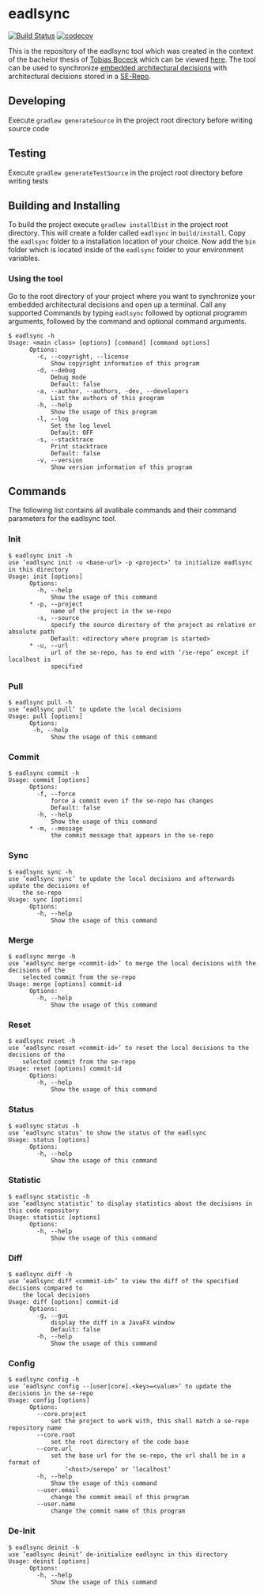 # eadlsync

[![Build Status](https://travis-ci.org/adr/eadlsync.svg?branch=master)](https://travis-ci.com/adr/eadlsync)
[![codecov](https://codecov.io/gh/adr/eadlsync/branch/master/graph/badge.svg)](https://codecov.io/gh/adr/eadlsync)

This is the repository of the eadlsync tool which was created in the context of the bachelor thesis of [Tobias Boceck](https://github.com/boceckts) which can be viewed [here](http://dx.doi.org/10.18419/opus-9224). The tool can be used to synchronize [embedded architectural decisions](https://github.com/adr/e-adr) with architectural decisions stored in a [SE-Repo](https://github.com/adr/serepo).

## Developing
Execute `gradlew generateSource` in the project root directory before writing source code

## Testing
Execute `gradlew generateTestSource` in the project root directory before writing tests

## Building and Installing
To build the project execute `gradlew installDist` in the project root directory. This will create a folder called `eadlsync` in `build/install`. Copy the `eadlsync` folder to a installation location of your choice. Now add the `bin` folder which is located inside of the `eadlsync` folder to your environment variables.

### Using the tool
Go to the root directory of your project where you want to synchronize your embedded architectural decisions and open up a terminal. Call any supported Commands by typing `eadlsync` followed by optional programm arguments, followed by the command and optional command arguments.
```
$ eadlsync -h
Usage: <main class> [options] [command] [command options]
      Options:
        -c, --copyright, --license
            Show copyright information of this program
        -d, --debug
            Debug mode
            Default: false
        -a, --author, --authors, -dev, --developers
            List the authors of this program
        -h, --help
            Show the usage of this program
        -l, --log
            Set the log level
            Default: OFF
        -s, --stacktrace
            Print stacktrace
            Default: false
        -v, --version
            Show version information of this program
```

## Commands
The following list contains all avalibale commands and their command parameters for the eadlsync tool.

### Init
```
$ eadlsync init -h
use ’eadlsync init -u <base-url> -p <project>’ to initialize eadlsync in this directory
Usage: init [options]
      Options:
        -h, --help
            Show the usage of this command
      * -p, --project
            name of the project in the se-repo
        -s, --source
            specify the source directory of the project as relative or absolute path
            Default: <directory where program is started>
      * -u, --url
            url of the se-repo, has to end with ’/se-repo’ except if localhost is
            specified
```

### Pull
```
$ eadlsync pull -h
use ’eadlsync pull’ to update the local decisions
Usage: pull [options]
      Options:
       -h, --help
            Show the usage of this command

```

### Commit
```
$ eadlsync commit -h
Usage: commit [options]
      Options:
        -f, --force
            force a commit even if the se-repo has changes
            Default: false
        -h, --help
            Show the usage of this command
      * -m, --message
            the commit message that appears in the se-repo
```

### Sync
```
$ eadlsync sync -h
use ’eadlsync sync’ to update the local decisions and afterwards update the decisions of
    the se-repo
Usage: sync [options]
      Options:
        -h, --help
            Show the usage of this command
```

### Merge
```
$ eadlsync merge -h
use ’eadlsync merge <commit-id>’ to merge the local decisions with the decisions of the
    selected commit from the se-repo
Usage: merge [options] commit-id
      Options:
        -h, --help
            Show the usage of this command
```

### Reset
```
$ eadlsync reset -h
use ’eadlsync reset <commit-id>’ to reset the local decisions to the decisions of the
    selected commit from the se-repo
Usage: reset [options] commit-id
      Options:
        -h, --help
            Show the usage of this command
```

### Status
```
$ eadlsync status -h
use ’eadlsync status’ to show the status of the eadlsync
Usage: status [options]
      Options:
        -h, --help
            Show the usage of this command
```

### Statistic
```
$ eadlsync statistic -h
use ’eadlsync statistic’ to display statistics about the decisions in this code repository
Usage: statistic [options]
      Options:
        -h, --help
            Show the usage of this command
```

### Diff
```
$ eadlsync diff -h
use ’eadlsync diff <commit-id>’ to view the diff of the specified decisions compared to
    the local decisions
Usage: diff [options] commit-id
      Options:
        -g, --gui
            display the diff in a JavaFX window
            Default: false
        -h, --help
            Show the usage of this command
```

### Config
```
$ eadlsync config -h
use ’eadlsync config --[user|core].<key>=<value>’ to update the decisions in the se-repo
Usage: config [options]
      Options:
        --core.project
            set the project to work with, this shall match a se-repo repository name
        --core.root
            set the root directory of the code base
        --core.url
            set the base url for the se-repo, the url shall be in a format of
                ’<host>/serepo’ or ’localhost’
        -h, --help
            Show the usage of this command
        --user.email
            change the commit email of this program
        --user.name
            change the commit name of this program
```

### De-Init
```
$ eadlsync deinit -h
use ’eadlsync deinit’ de-initialize eadlsync in this directory
Usage: deinit [options]
      Options:
        -h, --help
            Show the usage of this command
```
